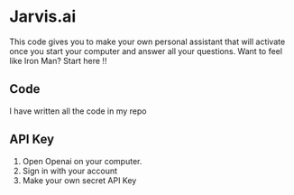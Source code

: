 # Jarvis.ai
This code gives you to make your own personal assistant that will activate once you start your computer and answer all your questions.
Want to feel like Iron Man? Start here !!

## Code
I have written all the code in my repo

## API Key 
1. Open Openai on your computer.
2. Sign in with your account
3. Make your own secret API Key

